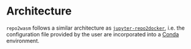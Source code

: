 # Architecture

`repo2wasm` follows a similar architecture as [`jupyter-repo2docker`], i.e. the configuration file provided by the user are incorporated into a [Conda](https://docs.conda.io/en/latest/index.html) environment.

[`jupyter-repo2docker`]: https://github.com/jupyterhub/repo2docker